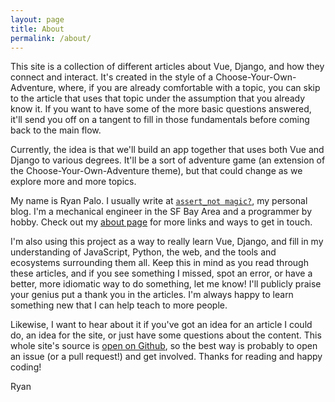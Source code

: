 ```yaml
---
layout: page
title: About
permalink: /about/
---
```


This site is a collection of different articles about Vue, Django, and how they connect and interact.  It's created in the style of a Choose-Your-Own-Adventure, where, if you are already comfortable with a topic, you can skip to the article that uses that topic under the assumption that you already know it.  If you want to have some of the more basic questions answered, it'll send you off on a tangent to fill in those fundamentals before coming back to the main flow.

Currently, the idea is that we'll build an app together that uses both Vue and Django to various degrees.  It'll be a sort of adventure game (an extension of the Choose-Your-Own-Adventure theme), but that could change as we explore more and more topics.

My name is Ryan Palo.  I usually write at [`assert_not magic?`](https://assertnotmagic.com), my personal blog.  I'm a mechanical engineer in the SF Bay Area and a programmer by hobby.  Check out my [about page](https://assertnotmagic.com/about/) for more links and ways to get in touch.

I'm also using this project as a way to really learn Vue, Django, and fill in my understanding of JavaScript, Python, the web, and the tools and ecosystems surrounding them all.  Keep this in mind as you read through these articles, and if you see something I missed, spot an error, or have a better, more idiomatic way to do something, let me know!  I'll publicly praise your genius put a thank you in the articles.  I'm always happy to learn something new that I can help teach to more people.

Likewise, I want to hear about it if you've got an idea for an article I could do, an idea for the site, or just have some questions about the content.  This whole site's source is [open on Github](https://github.com/rpalo/vue-on-django-site), so the best way is probably to open an issue (or a pull request!) and get involved.  Thanks for reading and happy coding!

Ryan
